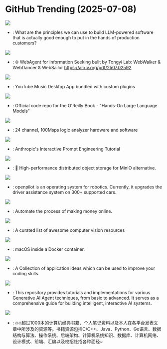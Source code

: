 # GitHub Trending (2025-07-08)

![](https://img.shields.io/badge/TypeScript-New%20705-green?style=flat-square&logo=appveyor)
- [](https://github.comundefined): What are the principles we can use to build LLM-powered software that is actually good enough to put in the hands of production customers?

![](https://img.shields.io/badge/Python-New%20384-green?style=flat-square&logo=appveyor)
- [](https://github.comundefined): 🌐 WebAgent for Information Seeking bulit by Tongyi Lab: WebWalker & WebDancer & WebSailor https://arxiv.org/pdf/2507.02592

![](https://img.shields.io/badge/TypeScript-New%20678-green?style=flat-square&logo=appveyor)
- [](https://github.comundefined): YouTube Music Desktop App bundled with custom plugins

![](https://img.shields.io/badge/Jupyter%20Notebook-New%20200-green?style=flat-square&logo=appveyor)
- [](https://github.comundefined): Official code repo for the O'Reilly Book - "Hands-On Large Language Models"

![](https://img.shields.io/badge/Python-New%2033-green?style=flat-square&logo=appveyor)
- [](https://github.comundefined): 24 channel, 100Msps logic analyzer hardware and software

![](https://img.shields.io/badge/Jupyter%20Notebook-New%20573-green?style=flat-square&logo=appveyor)
- [](https://github.comundefined): Anthropic's Interactive Prompt Engineering Tutorial

![](https://img.shields.io/badge/Rust-New%201-green?style=flat-square&logo=appveyor)
- [](https://github.comundefined): 🚀 High-performance distributed object storage for MinIO alternative.

![](https://img.shields.io/badge/Python-New%20382-green?style=flat-square&logo=appveyor)
- [](https://github.comundefined): openpilot is an operating system for robotics. Currently, it upgrades the driver assistance system on 300+ supported cars.

![](https://img.shields.io/badge/Python-New%20107-green?style=flat-square&logo=appveyor)
- [](https://github.comundefined): Automate the process of making money online.

![](https://img.shields.io/badge/none-New%2017-green?style=flat-square&logo=appveyor)
- [](https://github.comundefined): A curated list of awesome computer vision resources

![](https://img.shields.io/badge/Shell-New%20477-green?style=flat-square&logo=appveyor)
- [](https://github.comundefined): macOS inside a Docker container.

![](https://img.shields.io/badge/none-New%2049-green?style=flat-square&logo=appveyor)
- [](https://github.comundefined): A Collection of application ideas which can be used to improve your coding skills.

![](https://img.shields.io/badge/Jupyter%20Notebook-New%20110-green?style=flat-square&logo=appveyor)
- [](https://github.comundefined): This repository provides tutorials and implementations for various Generative AI Agent techniques, from basic to advanced. It serves as a comprehensive guide for building intelligent, interactive AI systems.

![](https://img.shields.io/badge/none-New%2095-green?style=flat-square&logo=appveyor)
- [](https://github.comundefined): 🔥🔥超过1000本的计算机经典书籍、个人笔记资料以及本人在各平台发表文章中所涉及的资源等。书籍资源包括C/C++、Java、Python、Go语言、数据结构与算法、操作系统、后端架构、计算机系统知识、数据库、计算机网络、设计模式、前端、汇编以及校招社招各种面经~

